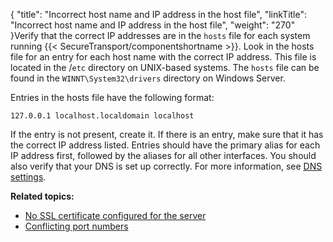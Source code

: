 {
    "title": "Incorrect host name and IP address in the host file",
    "linkTitle": "Incorrect host name and IP address in the host file",
    "weight": "270"
}Verify that the correct IP addresses are in the `hosts` file for each system running {{< SecureTransport/componentshortname  >}}. Look in the hosts file for an entry for each host name with the correct IP address. This file is located in the /`etc` directory on UNIX-based systems. The `hosts` file can be found in the `WINNT\System32\drivers` directory on Windows Server.

Entries in the hosts file have the following format:

`127.0.0.1 localhost.localdomain localhost`

If the entry is not present, create it. If there is an entry, make sure that it has the correct IP address listed. Entries should have the primary alias for each IP address first, followed by the aliases for all other interfaces. You should also verify that your DNS is set up correctly. For more information, see <a href="../../t_st_performanceissues/t_st_dns_settings#Appendix_Troubleshooting_4259246568_1030231" class="MCXref xref">DNS settings</a>.

**Related topics:**

-   <a href="../t_st_no_ssl_certificate_configured_for_server" class="MCXref xref">No SSL certificate configured for the server</a>
-   <a href="../c_st_conflicting_port_numbers" class="MCXref xref">Conflicting port numbers</a>
